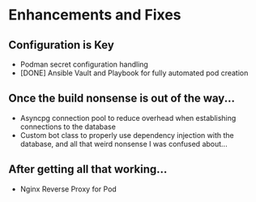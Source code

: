 # Enhancements and Fixes
## Configuration is Key
- Podman secret configuration handling
- [DONE] Ansible Vault and Playbook for fully automated pod creation

## Once the build nonsense is out of the way...
- Asyncpg connection pool to reduce overhead when establishing connections to the database
- Custom bot class to properly use dependency injection with the database, and all that weird nonsense I was confused about...

## After getting all that working...
- Nginx Reverse Proxy for Pod